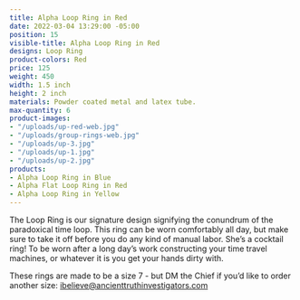 ```yaml
---
title: Alpha Loop Ring in Red
date: 2022-03-04 13:29:00 -05:00
position: 15
visible-title: Alpha Loop Ring in Red
designs: Loop Ring
product-colors: Red
price: 125
weight: 450
width: 1.5 inch
height: 2 inch
materials: Powder coated metal and latex tube.
max-quantity: 6
product-images:
- "/uploads/up-red-web.jpg"
- "/uploads/group-rings-web.jpg"
- "/uploads/up-3.jpg"
- "/uploads/up-1.jpg"
- "/uploads/up-2.jpg"
products:
- Alpha Loop Ring in Blue
- Alpha Flat Loop Ring in Red
- Alpha Loop Ring in Yellow
---
```


The Loop Ring is our signature design signifying the conundrum of the paradoxical time loop. This ring can be worn comfortably all day, but make sure to take it off before you do any kind of manual labor. She’s a cocktail ring! To be worn after a long day’s work constructing your time travel machines, or whatever it is you get your hands dirty with.

These rings are made to be a size 7 - but DM the Chief if you’d like to order another size: ibelieve@ancienttruthinvestigators.com